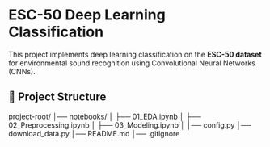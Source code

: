 # ESC-50 Deep Learning Classification

This project implements deep learning classification on the **ESC-50 dataset** 
for environmental sound recognition using Convolutional Neural Networks (CNNs).

## 📌 Project Structure
project-root/ 
│── notebooks/ 
│ ├── 01_EDA.ipynb 
│ ├── 02_Preprocessing.ipynb 
│ ├── 03_Modeling.ipynb 
│ │── config.py 
│── download_data.py 
│── README.md 
│── .gitignore